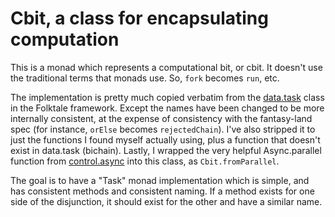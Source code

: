 # Cbit, a class for encapsulating computation

This is a monad which represents a computational bit, or cbit. It doesn't use the traditional terms that monads use. So, `fork` becomes `run`, etc.

The implementation is pretty much copied verbatim from the [data.task](https://github.com/folktale/data.task) class in the Folktale framework. Except the names have been changed to be more internally consistent, at the expense of consistency with the fantasy-land spec (for instance, `orElse` becomes `rejectedChain`). I've also stripped it to just the functions I found myself actually using, plus a function that doesn't exist in data.task (bichain). Lastly, I wrapped the very helpful Async.parallel function from [control.async](https://github.com/folktale/control.async) into this class, as `Cbit.fromParallel`.

The goal is to have a "Task" monad implementation which is simple, and has consistent methods and consistent naming. If a method exists for one side of the disjunction, it should exist for the other and have a similar name.
